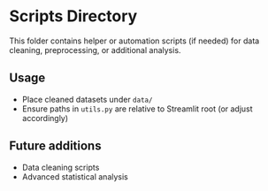 # Scripts Directory

This folder contains helper or automation scripts (if needed) for data cleaning, preprocessing, or additional analysis.

## Usage

- Place cleaned datasets under `data/`
- Ensure paths in `utils.py` are relative to Streamlit root (or adjust accordingly)

## Future additions

- Data cleaning scripts
- Advanced statistical analysis
